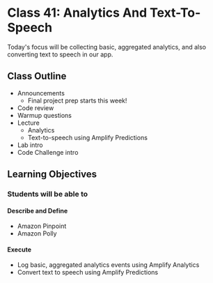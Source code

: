 # Class 41: Analytics And Text-To-Speech

Today's focus will be collecting basic, aggregated analytics, and also converting text to speech in our app.

## Class Outline

- Announcements
  - Final project prep starts this week!
- Code review
- Warmup questions
- Lecture
  - Analytics
  - Text-to-speech using Amplify Predictions
- Lab intro
- Code Challenge intro

## Learning Objectives

### Students will be able to

#### Describe and Define

- Amazon Pinpoint
- Amazon Polly

#### Execute

- Log basic, aggregated analytics events using Amplify Analytics
- Convert text to speech using Amplify Predictions
